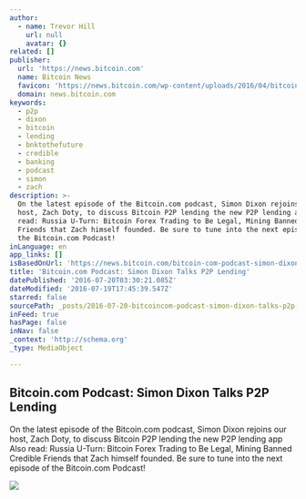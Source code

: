 ```yaml
---
author:
  - name: Trevor Hill
    url: null
    avatar: {}
related: []
publisher:
  url: 'https://news.bitcoin.com'
  name: Bitcoin News
  favicon: 'https://news.bitcoin.com/wp-content/uploads/2016/04/bitcoin_fav.png'
  domain: news.bitcoin.com
keywords:
  - p2p
  - dixon
  - bitcoin
  - lending
  - bnktothefuture
  - credible
  - banking
  - podcast
  - simon
  - zach
description: >-
  On the latest episode of the Bitcoin.com podcast, Simon Dixon rejoins our
  host, Zach Doty, to discuss Bitcoin P2P lending the new P2P lending app Also
  read: Russia U-Turn: Bitcoin Forex Trading to Be Legal, Mining Banned Credible
  Friends that Zach himself founded. Be sure to tune into the next episode of
  the Bitcoin.com Podcast!
inLanguage: en
app_links: []
isBasedOnUrl: 'https://news.bitcoin.com/bitcoin-com-podcast-simon-dixon-p2p/'
title: 'Bitcoin.com Podcast: Simon Dixon Talks P2P Lending'
datePublished: '2016-07-20T03:30:21.085Z'
dateModified: '2016-07-19T17:45:39.547Z'
starred: false
sourcePath: _posts/2016-07-20-bitcoincom-podcast-simon-dixon-talks-p2p-lending.md
inFeed: true
hasPage: false
inNav: false
_context: 'http://schema.org'
_type: MediaObject

---
```

<article style=""><h1>Bitcoin.com Podcast: Simon Dixon Talks P2P Lending</h1><p>On the latest episode of the Bitcoin.com podcast, Simon Dixon rejoins our host, Zach Doty, to discuss Bitcoin P2P lending the new P2P lending app Also read: Russia U-Turn: Bitcoin Forex Trading to Be Legal, Mining Banned Credible Friends that Zach himself founded. Be sure to tune into the next episode of the Bitcoin.com Podcast!</p><img src="https://news.bitcoin.com/wp-content/uploads/2016/07/iStock_000060494564_Small.jpg" /></article>
